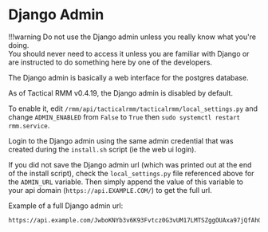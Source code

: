 # Django Admin

!!!warning
    Do not use the Django admin unless you really know what you're doing.<br />You should never need to access it unless you are familiar with Django or are instructed to do something here by one of the developers.

The Django admin is basically a web interface for the postgres database.

As of Tactical RMM v0.4.19, the Django admin is disabled by default.

To enable it, edit `/rmm/api/tacticalrmm/tacticalrmm/local_settings.py` and change `ADMIN_ENABLED` from `False` to `True` then `sudo systemctl restart rmm.service`.

Login to the Django admin using the same admin credential that was created during the `install.sh` script (ie the web ui login).

If you did not save the Django admin url (which was printed out at the end of the install script), check the `local_settings.py` file referenced above for the `ADMIN_URL` variable. Then simply append the value of this variable to your api domain (`https://api.EXAMPLE.COM/`) to get the full url.

Example of a full Django admin url:
```
https://api.example.com/JwboKNYb3v6K93Fvtcz0G3vUM17LMTSZggOUAxa97jQfAh0P5xosEk7u2PPkjEfdOtucUp/
```